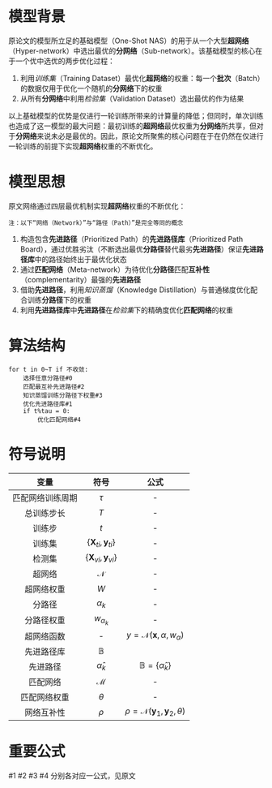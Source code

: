 # 模型背景

原论文的模型所立足的基础模型（One-Shot NAS）的用于从一个大型**超网络**（Hyper-network）中选出最优的**分网络**（Sub-network）。该基础模型的核心在于一个优中选优的两步优化过程：
1. 利用*训练集*（Training Dataset）最优化**超网络**的权重：每一个**批次**（Batch）的数据仅用于优化一个随机的**分网络**下的权重
2. 从所有**分网络**中利用*检验集*（Validation Dataset）选出最优的作为结果

以上基础模型的优势是仅进行一轮训练所带来的计算量的降低；但同时，单次训练也造成了这一模型的最大问题：最初训练的**超网络**最优权重为**分网络**所共享，但对于**分网络**来说未必是最优的。因此，原论文所聚焦的核心问题在于在仍然在仅进行一轮训练的前提下实现**超网络**权重的不断优化。

# 模型思想

原文网络通过四层最优机制实现**超网络**权重的不断优化：

`注：以下“网络（Network）”与“路径（Path）”是完全等同的概念`

1. 构造包含**先进路径**（Prioritized Path）的**先进路径库**（Prioritized Path Board），通过优胜劣汰（不断选出最优**分路径**替代最劣**先进路径**）保证**先进路径库**中的路径始终出于最优化状态
2. 通过**匹配网络**（Meta-network）为待优化**分路径**匹配**互补性**（complementarity）最强的**先进路径**
3. 借助**先进路径**，利用*知识蒸馏*（Knowledge Distillation）与普通梯度优化配合训练**分路径**下的权重
4. 利用**先进路径库**中**先进路径**在*检验集*下的精确度优化**匹配网络**的权重


# 算法结构

```
for t in 0~T if 不收敛:
    选择任意分路径#0
    匹配最互补先进路径#2
    知识蒸馏训练分路径下权重#3
    优化先进路径库#1
    if t%tau = 0:
        优化匹配网络#4
```

# 符号说明

<center>

|变量|符号|公式|
|:--:|:--:|:--:|
|匹配网络训练周期|$\tau$|-|
|总训练步长|$T$|-|
|训练步|$t$|-|
|训练集|$\{{\pmb{X}_t}_i, {\pmb{y}_t}_i\}$|-|
|检测集|$\{{\pmb{X}_v}_i, {\pmb{y}_v}_i\}$|-|
|超网络|$\mathcal{N}$|-|
|超网络权重|$W$|-|
|分路径|$\alpha_k$|-|
|分路径权重|$w_{\alpha_k}$|-|
|超网络函数|-|$y = \mathcal{N}(\pmb{x}, \alpha, w_\alpha)$|
|先进路径库|$\mathbb{B}$||
|先进路径|${\hat\alpha}_k$|$\mathbb{B} = \{{\hat\alpha}_k\}$|
|匹配网络|$\mathcal{M}$|-|
|匹配网络权重|$\theta$|-|
|网络互补性|$\rho$|$\rho = \mathcal{N}(\pmb{y}_1, \pmb{y}_2, \theta)$|
</center>

# 重要公式

#1 #2 #3 #4 分别各对应一公式，见原文